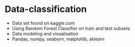 # Data-classification
- Data set found on kaggle.com
- Using Random Forest Classifier on train and test subsets
- Data modeling and visualisation
- Pandas, numpy, seaborn, matplotlib, sklearn
